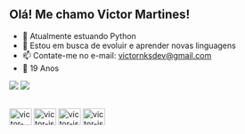 ## Olá! Me chamo Victor Martines!

- 🌱 Atualmente estuando Python
- 🤔 Estou em busca de evoluir e aprender novas linguagens
- 📫 Contate-me no e-mail: victornksdev@gmail.com
- 🎉 19 Anos

<!-- ![Anurag's GitHub stats](https://github-readme-stats.vercel.app/api?username=victornonoks&show_icons=true&theme=transparent) -->
<!-- [![Top Langs](https://github-readme-stats.vercel.app/api/top-langs/?username=victornonoks&layout=compact&theme=transparent)](https://github.com/anuraghazra/github-readme-stats) -->


 <a href = "mailto:victornksdev@gmail.com"><img src="https://img.shields.io/badge/-Gmail-%23333?style=for-the-badge&logo=gmail&logoColor=white" target="_blank"></a>
 <a href="https://www.linkedin.com/in/victor-martines-24b86b266" target="_blank"><img src="https://img.shields.io/badge/-LinkedIn-%230077B5?style=for-the-badge&logo=linkedin&logoColor=white" target="_blank"></a> 

<div style="display: inline_block"><br>
  <img align="center" alt="victor-py" height="30" width="40" img src="https://cdn.jsdelivr.net/gh/devicons/devicon/icons/python/python-original.svg" />
  <img align="center" alt="victor-js" height="30" width="40" imc src="https://cdn.jsdelivr.net/gh/devicons/devicon/icons/javascript/javascript-original.svg" />
  <img align="center" alt="victor-js" height="30" width="40" img src="https://cdn.jsdelivr.net/gh/devicons/devicon/icons/html5/html5-original.svg" />
  <img align="center" alt="victor-js" height="30" width="40" img src="https://cdn.jsdelivr.net/gh/devicons/devicon/icons/css3/css3-original.svg" />
</div>
